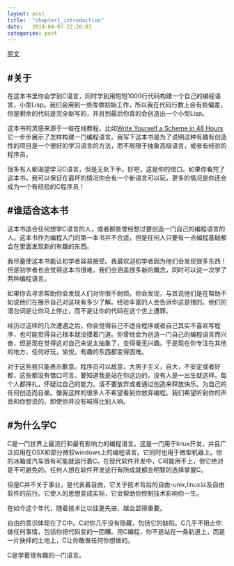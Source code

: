 ```yaml
---
layout: post
title:  "chapter1_introduction"
date:   2014-04-07 22:26:01
categories: post
---
```



[原文](http://www.buildyourownlisp.com/chapter1_introduction)

#关于
---
在这本书里你会学到C语言，同时学到用短短1000行代码构建一个自己的编程语言，小型Lisp。我们会用到一些库做初始工作，所以我在代码行数上会有些偏差，但是剩余的代码是完全新写的，并且到最后你真的会创造出一个小型Lisp。

这本书的灵感来源于一些在线教程，比如[Write Yourself a Scheme in 48 Hours](http://en.wikibooks.org/wiki/Write_Yourself_a_Scheme_in_48_Hours)它一步步展示了怎样构建一门编程语言。我写下这本书是为了说明这种有趣有创造性的项目是一个很好的学习语言的方法，而不局限于抽象高级语言，或者有经验的程序员。

很多有人都渴望学习C语言，但是无处下手。好吧，这是你的借口。如果你看完了这本书，我可以保证在最坏的情况你会有一个新语言可以玩，更多的情况是你还会成为一个有经验的C程序员！

#谁适合这本书
---
这本书适合任何想学C语言的人，或者那些曾经想过要创造一门自己的编程语言的人。这本书作为编程入门的第一本书并不合适，但是任何人只要有一点编程基础都会在里面发现新的有趣的东西。

我尽量使这本书能让初学者容易接受。我最欢迎初学者因为他们会发现很多东西！但是初学者也会觉得这本书很难，我们会涵盖很多新的概念，同时可以说一次学了两种编程语言。

如果你去寻求帮助你会发现人们对你很不耐烦。你会发现，与其说他们是在帮助不如说他们在展示自己对这块有多少了解。经验丰富的人会告诉你这是错的。他们的潜台词是让你马上停止，而不是让你的代码在这个世上遭罪。

经历过这样的几次遭遇之后，你会觉得自己不适合程序或者自己其实不喜欢写程序，也可能觉得自己根本就没摸着门道。你曾经会为创造一门自己的编程语言而兴奋，但是现在觉得这对自己来说太抽象了，变得毫无兴趣。于是现在你专注在其他的地方，任何好玩，愉悦，有趣的东西都变得困难。

对于这些我只能表示歉意。程序员可以敌意，大男子主义，自大，不安定或者好都，这些都没有借口可言。要知道我是站在你这边的，没有人是一出生就这样。每个人都挣扎，怀疑过自己的能力。请不要放弃或者通过创造来释放快乐。为自己的任何创造而自豪。像我这样的很多人不希望看到你放弃编程。我们希望听到你的声音和你想说的，即使你并没有喊得比别人响。

#为什么学C
---
C是一门世界上最流行和最有影响力的编程语言。这是一门用于linux开发，并且广泛应用在OSX和部分微软windows上的编程语言。它同时也用于微型机器上。你的冰箱或汽车很有可能就运行着C。在现代软件开发中，C可能用不上，但它绝对是不可避免的。任何人想在软件开发这行有所成就都会明智的选择掌握C。

但是C并不关于事业，是代表着自由，它关乎技术背后的自由-unix,linux以及自由软件的前行。它使人的思想变成实际，它会帮助你控制技术影响你一生。

在如今这个年代，随着技术比以往更先进，越会显得重要。

自由的意识体现在了C中。C对你几乎没有隐藏，包括它的缺陷。C几乎不阻止你做任何事情，包括你把代码变的一团糟。用C编程，你不是站在一条轨道上，而是一片抉择的土地上，C让你敢做任何你想做的。

C是学着很有趣的一门语言。
